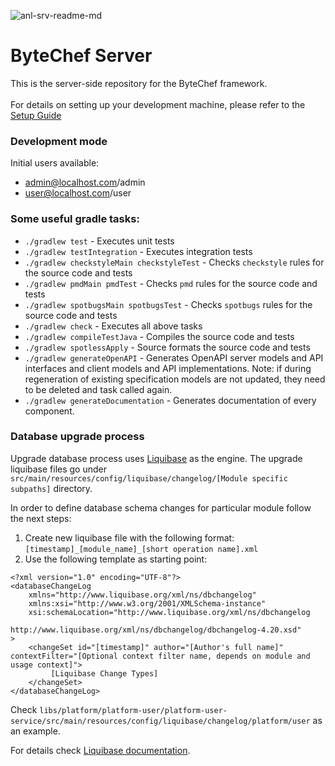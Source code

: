 ![anl-srv-readme-md](https://static.scarf.sh/a.png?x-pxid=a816af3f-ff0c-4038-b16e-1e0e2cabafac)
# ByteChef Server
This is the server-side repository for the ByteChef framework.
<br><br>
For details on setting up your development machine, please refer to the [Setup Guide](../CONTRIBUTING.md#server-side)

### Development mode

Initial users available:
- admin@localhost.com/admin
- user@localhost.com/user

### Some useful gradle tasks:

- `./gradlew test` - Executes unit tests
- `./gradlew testIntegration` - Executes integration tests
- `./gradlew checkstyleMain checkstyleTest` - Checks `checkstyle` rules for the source code and tests
- `./gradlew pmdMain pmdTest` - Checks `pmd` rules for the source code and tests
- `./gradlew spotbugsMain spotbugsTest` - Checks `spotbugs` rules for the source code and tests
- `./gradlew check` - Executes all above tasks
- `./gradlew compileTestJava` - Compiles the source code and tests
- `./gradlew spotlessApply` - Source formats the source code and tests
- `./gradlew generateOpenAPI` - Generates OpenAPI server models and API interfaces and client models and API implementations. Note: if during regeneration of existing specification models are not updated, they need to be deleted and task called again.
- `./gradlew generateDocumentation` - Generates documentation of every component.

### Database upgrade process
Upgrade database process uses [Liquibase](https://www.liquibase.com) as the engine. The upgrade liquibase files go under `src/main/resources/config/liquibase/changelog/[Module specific subpaths]` directory.

In order to define database schema changes for particular module follow the next steps:

1. Create new liquibase file with the following format:
 `[timestamp]_[module_name]_[short operation name].xml`
2. Use the following template as starting point:
```
<?xml version="1.0" encoding="UTF-8"?>
<databaseChangeLog
    xmlns="http://www.liquibase.org/xml/ns/dbchangelog"
    xmlns:xsi="http://www.w3.org/2001/XMLSchema-instance"
    xsi:schemaLocation="http://www.liquibase.org/xml/ns/dbchangelog
                        http://www.liquibase.org/xml/ns/dbchangelog/dbchangelog-4.20.xsd"
>
    <changeSet id="[timestamp]" author="[Author's full name]" contextFilter="[Optional context filter name, depends on module and usage context]">
         [Liquibase Change Types]
    </changeSet>
</databaseChangeLog>
```

Check `libs/platform/platform-user/platform-user-service/src/main/resources/config/liquibase/changelog/platform/user` as an example.

For details check [Liquibase documentation](https://docs.liquibase.com/change-types/home.html).
